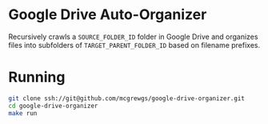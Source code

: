 # Google Drive Auto-Organizer

Recursively crawls a `SOURCE_FOLDER_ID` folder in Google Drive and organizes files into subfolders of `TARGET_PARENT_FOLDER_ID` based on filename prefixes.

# Running

```sh
git clone ssh://git@github.com/mcgrewgs/google-drive-organizer.git
cd google-drive-organizer
make run
```
